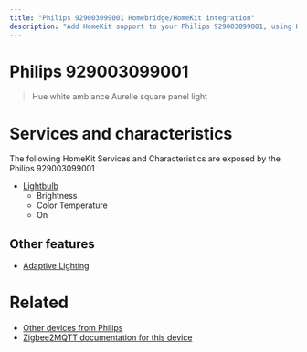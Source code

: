 ```yaml
---
title: "Philips 929003099001 Homebridge/HomeKit integration"
description: "Add HomeKit support to your Philips 929003099001, using Homebridge, Zigbee2MQTT and homebridge-z2m."
---
```

<!---
This file has been GENERATED using src/docgen/docgen.ts
DO NOT EDIT THIS FILE MANUALLY!
-->
# Philips 929003099001
> Hue white ambiance Aurelle square panel light


# Services and characteristics
The following HomeKit Services and Characteristics are exposed by
the Philips 929003099001

* [Lightbulb](../../light.md)
  * Brightness
  * Color Temperature
  * On


## Other features
* [Adaptive Lighting](../../light.md)


# Related
* [Other devices from Philips](../index.md#philips)
* [Zigbee2MQTT documentation for this device](https://www.zigbee2mqtt.io/devices/929003099001.html)